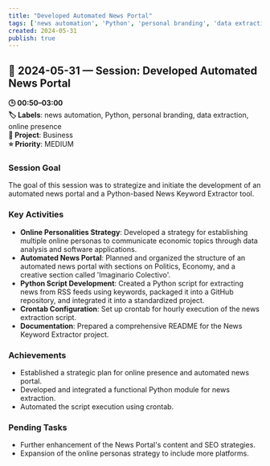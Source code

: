 ```yaml
---
title: "Developed Automated News Portal"
tags: ['news automation', 'Python', 'personal branding', 'data extraction', 'online presence']
created: 2024-05-31
publish: true
---
```


## 📅 2024-05-31 — Session: Developed Automated News Portal

**🕒 00:50–03:00**  
**🏷️ Labels**: news automation, Python, personal branding, data extraction, online presence  
**📂 Project**: Business  
**⭐ Priority**: MEDIUM  


### Session Goal
The goal of this session was to strategize and initiate the development of an automated news portal and a Python-based News Keyword Extractor tool.

### Key Activities
- **Online Personalities Strategy**: Developed a strategy for establishing multiple online personas to communicate economic topics through data analysis and software applications.
- **Automated News Portal**: Planned and organized the structure of an automated news portal with sections on Politics, Economy, and a creative section called 'Imaginario Colectivo'.
- **Python Script Development**: Created a Python script for extracting news from RSS feeds using keywords, packaged it into a GitHub repository, and integrated it into a standardized project.
- **Crontab Configuration**: Set up crontab for hourly execution of the news extraction script.
- **Documentation**: Prepared a comprehensive README for the News Keyword Extractor project.

### Achievements
- Established a strategic plan for online presence and automated news portal.
- Developed and integrated a functional Python module for news extraction.
- Automated the script execution using crontab.

### Pending Tasks
- Further enhancement of the News Portal's content and SEO strategies.
- Expansion of the online personas strategy to include more platforms.
